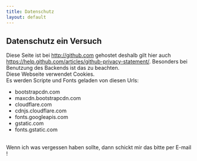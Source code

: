 ```yaml
---
title: Datenschutz
layout: default
---
```


## Datenschutz ein Versuch

Diese Seite ist bei http://github.com gehostet deshalb gilt hier auch https://help.github.com/articles/github-privacy-statement/. Besonders bei Benutzung des Backends ist das zu beachten.
<br />
Diese Webseite verwendet Cookies.
<br />
Es werden Scripte und Fonts geladen von diesen Urls:

* bootstrapcdn.com
* maxcdn.bootstrapcdn.com
* cloudflare.com
* cdnjs.cloudflare.com
* fonts.googleapis.com
* gstatic.com
* fonts.gstatic.com

<br />
Wenn ich was vergessen haben sollte, dann schickt mir das bitte per E-mail ! 


